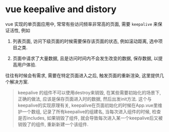 <!--
Created: Mon Aug 26 2019 15:19:21 GMT+0800 (China Standard Time)
Modified: Mon Aug 26 2019 15:19:21 GMT+0800 (China Standard Time)
-->
# vue keepalive and distory

vue 实现的单页面应用中, 常常有些访问频率非常高的页面, 需要 `keepalive` 来保证活性, 例如

1. 列表页面, 访问下级页面的时候需要保存该页面的状态, 例如滚动距离, 选中项目之类. 

2. 页面中请求了大量数据, 且是访问时间内不会发生改变的数据, 保存数据, 以提高用户体验. 

往往有时候会有需求, 需要在特定页面进入之后, 触发页面的重新渲染, 这里提供几个解决方案. 

> keepalive 的组件不可以使用destroy来销毁, 在某些需要初始化的场景下, 正确的做法, 应该是保存页面进入时的数据, 然后出发init方法. 这个与keepalive的实现原理有关, keepalive在页面初始化的时候在App.vue里维护一个数组, 记录了所有keepalive的组建名, 当每次进入组件的时候, 检查是否includes, 如果销毁了组件, 就会导致每次进入某一个keepalive后又被销毁了的组件, 重新新建一个该组件. 

